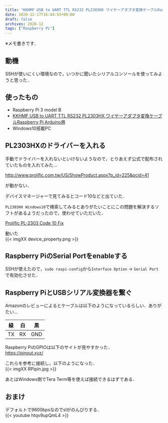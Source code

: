 ```yaml
---
title: "KKHMF USB to UART TTL RS232 PL2303HX ワイヤーアダプタ変換ケーブルRaspberry Pi Arduino用でRaspberry PiとWin10を接続する"
date: 2020-12-17T16:44:53+09:00
draft: false
archives: 2020-12
tags: ["Raspberry Pi"]
---
```

※メモ書きです．

## 動機
SSHが使いにくい環境なので，いつかに聞いたシリアルコンソールを使ってみようと思った．

## 使ったもの
- Raspberry Pi 3 model B
- [KKHMF USB to UART TTL RS232 PL2303HX ワイヤーアダプタ変換ケーブルRaspberry Pi Arduino用](https://www.amazon.co.jp/dp/B01I500OWK)
- Windows10搭載PC

## PL2303HXのドライバーを入れる
手動でドライバーを入れないといけないようなので，とりあえず公式で配布されていたものを入れてみた...

http://www.prolific.com.tw/US/ShowProduct.aspx?p_id=225&pcid=41

が動かない．

デバイスマネージャーで見てみるとコード10などと出ていた．

`PL2303HX Windows10`で検索してみるとありがたいことにこの問題を解決するソフトがあるようだったので，使わせていただいた．

[Prolific PL-2303 Code 10 Fix](http://www.ifamilysoftware.com/news37.html)  

動いた  
{{< imgXX device_property.png >}}  

## Raspberry PiのSerial Portをenableする
SSHが使えたので，`sudo raspi-config`から`Interface Option` -> `Serial Port`で有効化させた．

## Raspberry PiとUSBシリアル変換器を繋ぐ
Amazonのレビューによるとケーブルは以下のようになっているらしい．ありがたい...

| 緑 | 白 | 黒 |
| - | - | - |
| TX  | RX | GND |

Raspberry PiのGPIOは以下のサイトが見やすかった．  
https://pinout.xyz/  

これらを参考に接続し，以下のようになった．  
{{< imgXX RPipin.jpg >}}  

あとはWindows側でTera Term等を使えば接続できるはずである．

## おまけ
デフォルトで9600bpsなのでslがのんびりする．  
{{< youtube htqv9upQmL4 >}}  